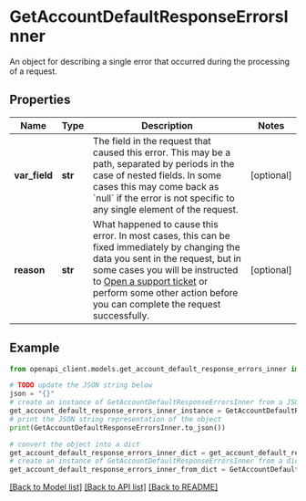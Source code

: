 # GetAccountDefaultResponseErrorsInner

An object for describing a single error that occurred during the processing of a request.

## Properties

Name | Type | Description | Notes
------------ | ------------- | ------------- | -------------
**var_field** | **str** | The field in the request that caused this error. This may be a path, separated by periods in the case of nested fields. In some cases this may come back as &#x60;null&#x60; if the error is not specific to any single element of the request. | [optional] 
**reason** | **str** | What happened to cause this error. In most cases, this can be fixed immediately by changing the data you sent in the request, but in some cases you will be instructed to [Open a support ticket](https://techdocs.akamai.com/linode-api/reference/post-ticket) or perform some other action before you can complete the request successfully. | [optional] 

## Example

```python
from openapi_client.models.get_account_default_response_errors_inner import GetAccountDefaultResponseErrorsInner

# TODO update the JSON string below
json = "{}"
# create an instance of GetAccountDefaultResponseErrorsInner from a JSON string
get_account_default_response_errors_inner_instance = GetAccountDefaultResponseErrorsInner.from_json(json)
# print the JSON string representation of the object
print(GetAccountDefaultResponseErrorsInner.to_json())

# convert the object into a dict
get_account_default_response_errors_inner_dict = get_account_default_response_errors_inner_instance.to_dict()
# create an instance of GetAccountDefaultResponseErrorsInner from a dict
get_account_default_response_errors_inner_from_dict = GetAccountDefaultResponseErrorsInner.from_dict(get_account_default_response_errors_inner_dict)
```
[[Back to Model list]](../README.md#documentation-for-models) [[Back to API list]](../README.md#documentation-for-api-endpoints) [[Back to README]](../README.md)


